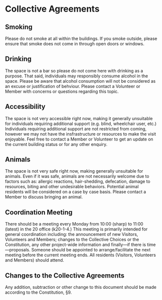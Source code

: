# Collective Agreements

## Smoking
Please do not smoke at all within the buildings. If you smoke outside, please ensure that smoke does not come in through open doors or windows.

## Drinking
The space is not a bar so please do not come here with drinking as a purpose. That said, individuals may responsibly consume alcohol in the space. Please be aware that alcohol consumption will not be considered as an excuse or justification of behviour. Please contact a Volunteer or Member with concerns or questions regarding this topic.

## Accessibility
The space is not very accessible right now, making it generally unsuitable for individuals requiring additional support (e.g. blind, wheelchair user, etc.) Individuals requiring additional support are not restricted from coming, however we may not have the insfrastructure or resources to make the visit enjoyable. Feel free to contact a Member or Volunteer to get an update on the current building status or for any other enquiry.

## Animals
The space is not very safe right now, making generally unsuitable for animals. Even if it was safe, animals are not necessarily welcome due to factors such as: allergic reactions, hair-shedding, defecation, damage to resources, biting and other undesirable behaviors. Potential animal residents will be considered on a case by case basis. Please contact a Member to discuss bringing an animal.

## Coordination Meeting
There should be a meeting every Monday from 10:00 (sharp) to 11:00 (latest) in the 20 office (k20-1-4.) This meeting is primarily intended for general coordination including: the announcement of new Visitors, Volunteers and Members; changes to the Collective Choices or the Constitution, any other project-wide information and finally—if there is time—proposals. Someone should be appointed to arrange/facilitate the next meeting before the current meeting ends. All residents (Visitors, Volunteers and Members) should attend.

## Changes to the Collective Agreements
Any addition, subtraction or other change to this document should be made according to the Constitution, §9.

